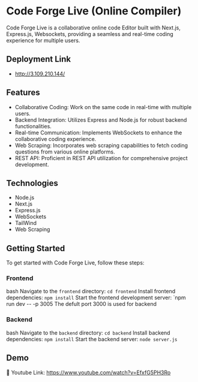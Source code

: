 # Code Forge Live (Online Compiler)

Code Forge Live is a collaborative online code Editor built with Next.js, Express.js, Websockets, providing a seamless and real-time coding experience for multiple users.

## Deployment Link 
- http://3.109.210.144/


## Features

- Collaborative Coding: Work on the same code in real-time with multiple users.
- Backend Integration: Utilizes Express and Node.js for robust backend functionalities.
- Real-time Communication: Implements WebSockets to enhance the collaborative coding experience.
- Web Scraping: Incorporates web scraping capabilities to fetch coding questions from various online platforms.
- REST API: Proficient in REST API utilization for comprehensive project development.


## Technologies

- Node.js
- Next.js
- Express.js
- WebSockets
- TailWind
- Web Scraping


## Getting Started

To get started with Code Forge Live, follow these steps:

### Frontend
bash
 Navigate to the `frontend` directory: `cd frontend`
 Install frontend dependencies: `npm install`
 Start the frontend development server: `npm run dev -- -p 3005
 The defult port 3000 is used for backend
  

### Backend
bash
 Navigate to the `backend` directory: `cd backend`
 Install backend dependencies: `npm install`
 Start the backend server: `node server.js`


    
## Demo

🔗 Youtube Link: https://www.youtube.com/watch?v=EfxfG5PH3Ro
